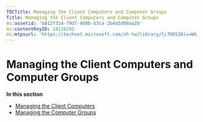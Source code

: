 ```yaml
---
TOCTitle: Managing the Client Computers and Computer Groups
Title: Managing the Client Computers and Computer Groups
ms:assetid: 'b812f314-79df-408b-b3ca-2b4a5d00aa2b'
ms:contentKeyID: 18126291
ms:mtpsurl: 'https://technet.microsoft.com/zh-tw/library/Cc708538(v=WS.10)'
---
```


Managing the Client Computers and Computer Groups
=================================================

**In this section**

-   [Managing the Client Computers](https://technet.microsoft.com/967b4952-2ac7-4df3-91d7-4e0f16d1875f)
-   [Managing the Computer Groups](https://technet.microsoft.com/a6eb0654-7d8c-4bc1-af8d-46cf8625b6ff)
